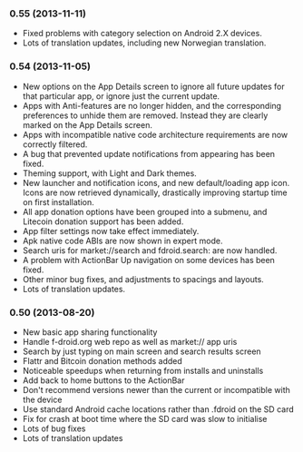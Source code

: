 ### 0.55 (2013-11-11)

* Fixed problems with category selection on Android 2.X devices.
* Lots of translation updates, including new Norwegian translation.

### 0.54 (2013-11-05)

* New options on the App Details screen to ignore all future updates for that
  particular app, or ignore just the current update.
* Apps with Anti-features are no longer hidden, and the corresponding
  preferences to unhide them are removed. Instead they are clearly marked on the
  App Details screen.
* Apps with incompatible native code architecture requirements are now correctly
  filtered.
* A bug that prevented update notifications from appearing has been fixed.
* Theming support, with Light and Dark themes.
* New launcher and notification icons, and new default/loading app icon. Icons
  are now retrieved dynamically, drastically improving startup time on first
  installation.
* All app donation options have been grouped into a submenu, and Litecoin
  donation support has been added.
* App filter settings now take effect immediately.
* Apk native code ABIs are now shown in expert mode.
* Search uris for market://search and fdroid.search: are  now handled.
* A problem with ActionBar Up navigation on some devices has been fixed.
* Other minor bug fixes, and adjustments to spacings and layouts.
* Lots of translation updates.

### 0.50 (2013-08-20)

* New basic app sharing functionality
* Handle f-droid.org web repo as well as market:// app uris
* Search by just typing on main screen and search results screen
* Flattr and Bitcoin donation methods added
* Noticeable speedups when returning from installs and uninstalls
* Add back to home buttons to the ActionBar
* Don't recommend versions newer than the current or incompatible with the device
* Use standard Android cache locations rather than .fdroid on the SD card
* Fix for crash at boot time where the SD card was slow to initialise
* Lots of bug fixes
* Lots of translation updates
